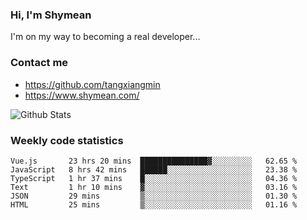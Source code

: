 ### Hi, I'm Shymean

I'm on my way to becoming a real developer...

### Contact me

- <https://github.com/tangxiangmin>
- <https://www.shymean.com/>

![Github Stats](https://github-readme-stats.vercel.app/api?username=tangxiangmin&show_icons=true&theme=dark)


###  Weekly code statistics

<!--START_SECTION:waka-->

```text
Vue.js       23 hrs 20 mins  ███████████████▓░░░░░░░░░   62.65 %
JavaScript   8 hrs 42 mins   ██████░░░░░░░░░░░░░░░░░░░   23.38 %
TypeScript   1 hr 37 mins    █░░░░░░░░░░░░░░░░░░░░░░░░   04.36 %
Text         1 hr 10 mins    ▓░░░░░░░░░░░░░░░░░░░░░░░░   03.16 %
JSON         29 mins         ▒░░░░░░░░░░░░░░░░░░░░░░░░   01.30 %
HTML         25 mins         ▒░░░░░░░░░░░░░░░░░░░░░░░░   01.16 %
```

<!--END_SECTION:waka-->
